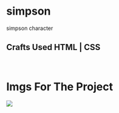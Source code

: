 # simpson
simpson character

## Crafts Used HTML | CSS 

<br />


# Imgs For The Project 

<img src="https://github.com/Omsamiir/Random-Projects/blob/main/11-simpson/imgs/20220202_201715.jpg" />
